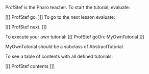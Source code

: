 ProfStef is the Pharo teacher. To start the tutorial, evaluate:[[[ ProfStef go.]]]To go to the next lesson evaluate:[[[ProfStef next.]]]To execute your own tutorial:[[[ProfStef goOn: MyOwnTutorial]]]MyOwnTutorial should be a subclass of AbstractTutorial.To see a table of contents with all defined tutorials:[[[ProfStef contents]]]